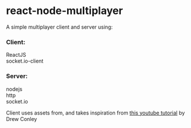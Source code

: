# react-node-multiplayer
A simple multiplayer client and server using:

### Client:
ReactJS  
socket.io-client  

### Server:
nodejs  
http   
socket.io  

Client uses assets from, and takes inspiration from [this youtube tutorial](https://www.youtube.com/watch?v=xhURh2RDzzg) by Drew Conley
